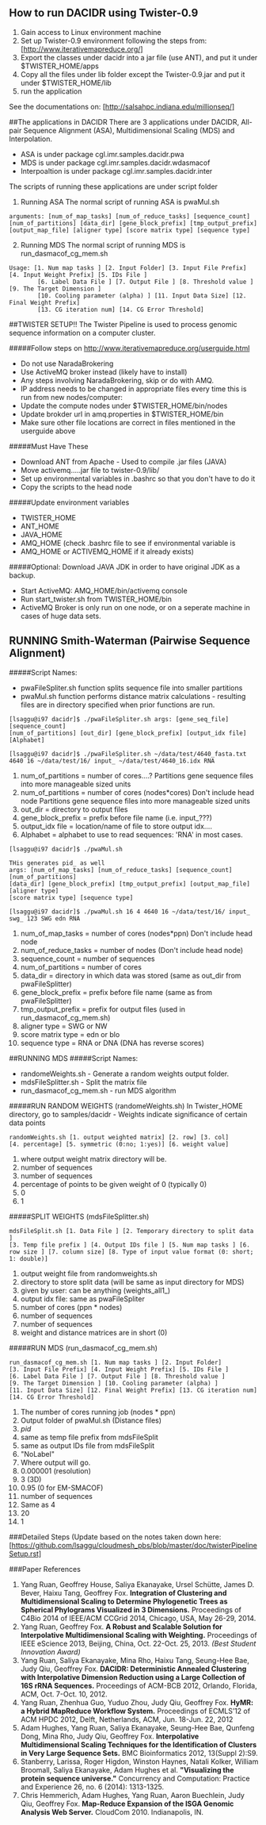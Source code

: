 ## How to run DACIDR using Twister-0.9
1. Gain access to Linux environment machine
2. Set up Twister-0.9 environment following the steps from: [http://www.iterativemapreduce.org/]
3. Export the classes under dacidr into a jar file (use ANT), and put it under $TWISTER_HOME/apps
4. Copy all the files under lib folder except the Twister-0.9.jar and put it under $TWISTER_HOME/lib
5. run the application

See the documentations on: [http://salsahpc.indiana.edu/millionseq/]

##The applications in DACIDR
There are 3 applications under DACIDR, All-pair Sequence Alignment (ASA), Multidimensional Scaling (MDS) and Interpolation.
* ASA is under package cgl.imr.samples.dacidr.pwa
* MDS is under package cgl.imr.samples.dacidr.wdasmacof
* Interpoaltion is under package cgl.imr.samples.dacidr.inter

The scripts of running these applications are under script folder

1. Running ASA
The normal script of running ASA is pwaMul.sh

```
arguments: [num_of_map_tasks] [num_of_reduce_tasks] [sequence_count] 
[num_of_partitions] [data_dir] [gene_block_prefix] [tmp_output_prefix] 
[output_map_file] [aligner type] [score matrix type] [sequence type]
```

2. Running MDS
The normal script of running MDS is run_dasmacof_cg_mem.sh

```
Usage: [1. Num map tasks ] [2. Input Folder] [3. Input File Prefix] [4. Input Weight Prefix] [5. IDs File ] 
        [6. Label Data File ] [7. Output File ] [8. Threshold value ] [9. The Target Dimension ] 
        [10. Cooling parameter (alpha) ] [11. Input Data Size] [12. Final Weight Prefix] 
        [13. CG iteration num] [14. CG Error Threshold]
```

##TWISTER SETUP!!
The Twister Pipeline is used to process genomic sequence information on a computer cluster.

#####Follow steps on http://www.iterativemapreduce.org/userguide.html
* Do not use NaradaBrokering
* Use ActiveMQ broker instead (likely have to install)
* Any steps involving NaradaBrokering, skip or do with AMQ.
* IP address needs to be changed in appropriate files every time this is run from new nodes/computer:
* Update the compute nodes under $TWISTER_HOME/bin/nodes
* Update brokder url in amq.properties in $TWISTER_HOME/bin
* Make sure other file locations are correct in files mentioned in the userguide above

#####Must Have These
* Download ANT from Apache - Used to compile .jar files (JAVA)
* Move activemq.....jar file to twister-0.9/lib/
* Set up environmental variables in .bashrc so that you don't have to do it
* Copy the scripts to the head node

#####Update environment variables
* TWISTER_HOME
* ANT_HOME
* JAVA_HOME
* AMQ_HOME (check .bashrc file to see if environmental variable is
* AMQ_HOME or ACTIVEMQ_HOME if it already exists)

#####Optional: Download JAVA JDK in order to have original JDK as a backup.
* Start ActiveMQ: AMQ_HOME/bin/activemq console
* Run start_twister.sh from TWISTER_HOME/bin
* ActiveMQ Broker is only run on one node, or on a seperate machine in cases of huge data sets.

## RUNNING Smith-Waterman (Pairwise Sequence Alignment)

#####Script Names:
* pwaFileSpliter.sh function splits sequence file into smaller partitions
* pwaMul.sh function performs distance matrix calculations - resulting files are in directory specified when prior functions are run.

```
[lsaggu@i97 dacidr]$ ./pwaFileSpliter.sh args: [gene_seq_file] [sequence_count] 
[num_of_partitions] [out_dir] [gene_block_prefix] [output_idx file] [Alphabet]

[lsaggu@i97 dacidr]$ ./pwaFileSpliter.sh ~/data/test/4640_fasta.txt 4640 16 ~/data/test/16/ input_ ~/data/test/4640_16.idx RNA
```
1. num_of_partitions = number of cores....? Partitions gene sequence files into more manageable sized units
2. num_of_partitions = number of cores (nodes*cores) Don't include head node Partitions gene sequence files into more manageable sized units
3. out_dir = directory to output files
4. gene_block_prefix = prefix before file name (i.e. input_???)
5. output_idx file = location/name of file to store output idx....
6. Alphabet = alphabet to use to read sequences: 'RNA' in most cases.

```
[lsaggu@i97 dacidr]$ ./pwaMul.sh

THis generates pid_ as well
args: [num_of_map_tasks] [num_of_reduce_tasks] [sequence_count] [num_of_partitions] 
[data_dir] [gene_block_prefix] [tmp_output_prefix] [output_map_file] [aligner type]
[score matrix type] [sequence type]

[lsaggu@i97 dacidr]$ ./pwaMul.sh 16 4 4640 16 ~/data/test/16/ input_ swg_ 123 SWG edn RNA
```
1. num_of_map_tasks = number of cores (nodes*ppn) Don't include head node
2. num_of_reduce_tasks = number of nodes (Don't include head node)
3. sequence_count = number of sequences
4. num_of_partitions = number of cores
5. data_dir = directory in which data was stored (same as out_dir from pwaFileSplitter)
6. gene_block_prefix = prefix before file name (same as from pwaFileSplitter)
7. tmp_output_prefix = prefix for output files (used in run_dasmacof_cg_mem.sh)
8. aligner type = SWG or NW
9. score matrix type = edn or blo
10. sequence type = RNA or DNA (DNA has reverse scores)

##RUNNING MDS
#####Script Names:
* randomeWeights.sh - Generate a random weights output folder.
* mdsFileSplitter.sh - Split the matrix file
* run_dasmacof_cg_mem.sh - run MDS algorithm

#####RUN RANDOM WEIGHTS (randomeWeights.sh)
In Twister_HOME directory, go to samples/dacidr - Weights indicate significance of certain data points
```
randomWeights.sh [1. output weighted matrix] [2. row] [3. col]
[4. percentage] [5. symmetric (0:no; 1:yes)] [6. weight value]
```
1. where output weight matrix directory will be.
2. number of sequences
3. number of sequences
4. percentage of points to be given weight of 0 (typically 0)
5. 0
6. 1

#####SPLIT WEIGHTS (mdsFileSplitter.sh)

```
mdsFileSplit.sh [1. Data File ] [2. Temporary directory to split data ]
[3. Temp file prefix ] [4. Output IDs file ] [5. Num map tasks ] [6. row size ] [7. column size] [8. Type of input value format (0: short; 1: double)]
```
1. output weight file from randomweights.sh
2. directory to store split data (will be same as input directory for MDS)
3. given by user: can be anything (weights_all1_)
4. output idx file: same as pwaFileSpliter
5. number of cores (ppn * nodes)
6. number of sequences
7. number of sequences
8. weight and distance matrices are in short (0)

#####RUN MDS (run_dasmacof_cg_mem.sh)

```
run_dasmacof_cg_mem.sh [1. Num map tasks ] [2. Input Folder]
[3. Input File Prefix] [4. Input Weight Prefix] [5. IDs File ] 
[6. Label Data File ] [7. Output File ] [8. Threshold value ] 
[9. The Target Dimension ] [10. Cooling parameter (alpha) ] 
[11. Input Data Size] [12. Final Weight Prefix] [13. CG iteration num] [14. CG Error Threshold]
```

1. The number of cores running job (nodes * ppn)
2. Output folder of pwaMul.sh (Distance files)
3. <Output prefix from pwaMul>_pid_
4. same as temp file prefix from mdsFileSplit
5. same as output IDs file from mdsFileSplit
6. "NoLabel"
7. Where output will go.
8. 0.000001 (resolution)
9. 3 (3D)
10. 0.95 (0 for EM-SMACOF)
11. number of sequences
12. Same as 4
13. 20
14. 1

###Detailed Steps (Update based on the notes taken down here:
[https://github.com/lsaggu/cloudmesh_pbs/blob/master/doc/twisterPipelineSetup.rst]

###Paper References
1. Yang Ruan, Geoffrey House, Saliya Ekanayake, Ursel Schütte, James D. Bever, Haixu Tang, Geoffrey Fox. **Integration of Clustering and Multidimensional Scaling to Determine Phylogenetic Trees as Spherical Phylograms Visualized in 3 Dimensions.** Proceedings of C4Bio 2014 of IEEE/ACM CCGrid 2014, Chicago, USA, May 26-29, 2014.
2. Yang Ruan, Geoffrey Fox. **A Robust and Scalable Solution for Interpolative Multidimensional Scaling with Weighting.** Proceedings of IEEE eScience 2013, Beijing, China, Oct. 22-Oct. 25, 2013. *(Best Student Innovation Award)*
3. Yang Ruan, Saliya Ekanayake, Mina Rho, Haixu Tang, Seung-Hee Bae, Judy Qiu, Geoffrey Fox. **DACIDR: Deterministic Annealed Clustering with Interpolative Dimension Reduction using a Large Collection of 16S rRNA Sequences.** Proceedings of ACM-BCB 2012, Orlando, Florida, ACM, Oct. 7-Oct. 10, 2012.
4. Yang Ruan, Zhenhua Guo, Yuduo Zhou, Judy Qiu, Geoffrey Fox. **HyMR: a Hybrid MapReduce Workflow System.** Proceedings of ECMLS’12 of ACM HPDC 2012, Delft, Netherlands, ACM, Jun. 18-Jun. 22, 2012
5. Adam Hughes, Yang Ruan, Saliya Ekanayake, Seung-Hee Bae, Qunfeng Dong, Mina Rho, Judy Qiu, Geoffrey Fox. **Interpolative Multidimensional Scaling Techniques for the Identification of Clusters in Very Large Sequence Sets.** BMC Bioinformatics 2012, 13(Suppl 2):S9.
6. Stanberry, Larissa, Roger Higdon, Winston Haynes, Natali Kolker, William Broomall, Saliya Ekanayake, Adam Hughes et al. **"Visualizing the protein sequence universe."** Concurrency and Computation: Practice and Experience 26, no. 6 (2014): 1313-1325.
7. Chris Hemmerich, Adam Hughes, Yang Ruan, Aaron Buechlein, Judy Qiu, Geoffrey Fox. **Map-Reduce Expansion of the ISGA Genomic Analysis Web Server.** CloudCom 2010. Indianapolis, IN.
